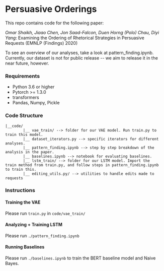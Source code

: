 # Persuasive Orderings
This repo contains code for the following paper: 

*Omar Shaikh, Jiaao Chen, Jon Saad-Falcon, Duen Horng (Polo) Chau, Diyi Yang*: Examining the Ordering of Rhetorical Strategies in Persuasive Requests  (EMNLP (Findings) 2020)

To see an overview of our analyses, take a look at pattern_finding.ipynb. Currently, our dataset is not for public release -- we aim to release it in the near future, however.  

### Requirements
* Python 3.6 or higher
* Pytorch >= 1.3.0
* transformers
* Pandas, Numpy, Pickle

### Code Structure
```
|__code/
        |__ vae_train/ --> folder for our VAE model. Run train.py to train this model.
        |__ dataset_iterators.py --> specific iterators for different analyses.
        |__ pattern_finding.ipynb --> step by step breakdown of the analysis in the paper.
        |__ baselines.ipynb --> notebook for evaluating baselines.
        |__ lstm_train/ --> folder for our LSTM model. Import the train method from train.py, and follow steps in pattern_finding.ipynb to train this.
        |__ editing_utils.py/ --> utilities to handle edits made to requests
```

### Instructions

#### Training the VAE
Please run `train.py` in `code/vae_train/`

#### Analyzing + Training LSTM
Please run `./pattern_finding.ipynb`

#### Running Baselines
Please run `./baselines.ipynb` to train the BERT baseline model and Naive Bayes.
